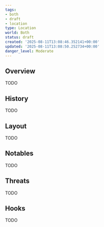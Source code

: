 ```yaml
---
tags:
- both
- draft
- location
type: Location
world: Both
status: draft
created: '2025-08-11T13:08:46.352141+00:00'
updated: '2025-08-11T13:08:50.252734+00:00'
danger_level: Moderate
---
```



## Overview

TODO
## History

TODO
## Layout

TODO
## Notables

TODO
## Threats

TODO
## Hooks

TODO
